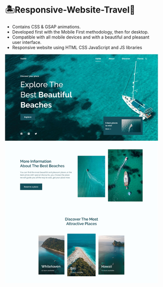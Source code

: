 # 🏝Responsive-Website-Travel🌊

- Contains CSS & GSAP animations.
- Developed first with the Mobile First methodology, then for desktop.
- Compatible with all mobile devices and with a beautiful and pleasant user interface.
- Responsive website using HTML CSS JavaScript and JS libraries

![alt](https://github.com/yastrb/Responsive-Website-Travel/blob/master/assets/Group%2035.png)
